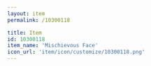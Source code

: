 ```yaml
---
layout: item
permalink: /10300118

title: Item
id: 10300118
item_name: 'Mischievous Face'
icon_url: 'item/icon/customize/10300118.png'
---
```

